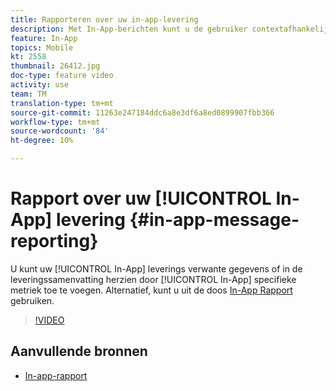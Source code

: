 ```yaml
---
title: Rapporteren over uw in-app-levering
description: Met In-App-berichten kunt u de gebruiker contextafhankelijke In-App-berichten geven als reactie op het realtime gedrag van de klant binnen de mobiele toepassing.
feature: In-App
topics: Mobile
kt: 2558
thumbnail: 26412.jpg
doc-type: feature video
activity: use
team: TM
translation-type: tm+mt
source-git-commit: 11263e247184ddc6a8e3df6a8ed0899907fbb366
workflow-type: tm+mt
source-wordcount: '84'
ht-degree: 10%

---
```


# Rapport over uw [!UICONTROL In-App] levering {#in-app-message-reporting}

U kunt uw [!UICONTROL In-App] leverings verwante gegevens of in de leveringssamenvatting herzien door [!UICONTROL In-App] specifieke metriek toe te voegen. Alternatief, kunt u uit de doos [In-App Rapport](https://docs.adobe.com/content/help/en/campaign-standard/using/reporting/list-of-reports/in-app-report.html) gebruiken.

>[!VIDEO](https://video.tv.adobe.com/v/26412?quality=12)

## Aanvullende bronnen

* [In-app-rapport](https://docs.adobe.com/content/help/en/campaign-standard/using/reporting/list-of-reports/in-app-report.html)
